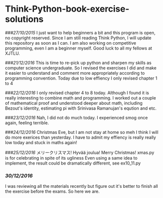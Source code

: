 # Think-Python-book-exercise-solutions

###_27/10/2015_
I just want to help beginners a bit and this program is open, no copyright reserved. Since I am still reading Think Python, I will update this repository as soon as I can. I am also working on competitive programming, even I am a beginner myself. Good luck to all my fellows at XJTLU.

###_21/12/2016_
This is time to re-pick up python and sharpen my skills as computer science undergraduate. So I revised the exercises I did and make it easier to understand and comment more appropriately according to programming convention.  Today due to low effiency I only revised chapter 1 to 4

###_22/12/2016_
I only revised chapter 4 to 8 today. Although I found it is really interesting to combine math and programming. I worked out a couple of mathematical proof and understood deeper about math, including Bezout's identity, estimating pi with Srinivasa Ramanujan's eqution and etc.

###_23/12/2016_
Nah, I did not do much today. I experienced smog once again, feeling terrible.

###_24/12/2016_
Christmas Eve, but I am not stay at home so meh I think I will do more exerices than yesterday. I have to admit my effiency is really really low today and stuck in maths again! 

###_25/12/2016_
メリークリスマス! Hyvää joulua! Merry Christmas!
xmas.py is for celebrating in spite of its ugliness
Even using a same idea to implement, the result could be dramatically different, see ex10_11.py

### _30/12/2016_
I was reviewing all the materials recently but figure out it's better to finish all the exercise before the exams. So here we are.

